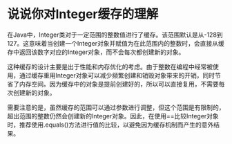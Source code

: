 # 说说你对Integer缓存的理解

在Java中，Integer类对于一定范围的整数值进行了缓存。该范围默认是从-128到127。这意味着当创建一个Integer对象并赋值为在此范围内的整数时，会直接从缓存中返回该数字对应的Integer对象，而不会每次都创建新的对象。

这种缓存的设计主要是出于性能和内存优化的考虑。由于整数在编程中经常被使用，通过缓存重用Integer对象可以减少频繁创建和销毁对象带来的开销，同时节省了内存空间。因为缓存中的对象是提前创建好的，所以可以直接复用，不需要每次创建新的对象。

需要注意的是，虽然缓存的范围可以通过参数进行调整，但这个范围是有限制的，超出范围的整数仍然会创建新的Integer对象。因此，在使用==比较Integer对象时，推荐使用.equals()方法进行值的比较，以避免因为缓存机制而产生的意外结果。
